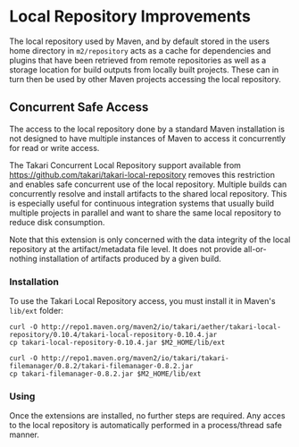 # Local Repository Improvements

The local repository used by Maven, and by default stored in the users 
home directory in `m2/repository` acts as a cache for dependencies and plugins 
that have been retrieved from remote repositories as well as a storage 
location for build outputs from locally built projects. These can in turn then be used 
by other Maven projects accessing the local repository.  

## Concurrent Safe Access

The access to the local repository done by a standard Maven installation is not 
designed to have multiple instances of Maven to access it concurrently for read or write access.

The Takari Concurrent Local Repository support available from https://github.com/takari/takari-local-repository
removes this restriction and enables safe concurrent use of the local repository. Multiple builds 
can concurrently resolve and install artifacts to the shared local repository. This is especially 
useful for continuous integration systems that usually build multiple projects in parallel 
and want to share the same local repository to reduce disk consumption.

Note that this extension is only concerned with the data integrity of the local repository 
at the artifact/metadata file level. It does not provide all-or-nothing installation of 
artifacts produced by a given build.

### Installation

To use the Takari Local Repository access, you must install it in Maven's `lib/ext` folder:

```
curl -O http://repo1.maven.org/maven2/io/takari/aether/takari-local-repository/0.10.4/takari-local-repository-0.10.4.jar
cp takari-local-repository-0.10.4.jar $M2_HOME/lib/ext

curl -O http://repo1.maven.org/maven2/io/takari/takari-filemanager/0.8.2/takari-filemanager-0.8.2.jar
cp takari-filemanager-0.8.2.jar $M2_HOME/lib/ext
```

### Using

Once the extensions are installed, no further steps are required. Any acces to the local repository is automatically performed
in a process/thread safe manner.


